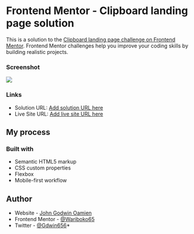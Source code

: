 # Frontend Mentor - Clipboard landing page solution

This is a solution to the [Clipboard landing page challenge on Frontend Mentor](https://www.frontendmentor.io/challenges/clipboard-landing-page-5cc9bccd6c4c91111378ecb9). Frontend Mentor challenges help you improve your coding skills by building realistic projects. 


### Screenshot

![](images/desktop-view.png)

### Links

- Solution URL: [Add solution URL here](frontendmentor.io/solutions/clipboard-landing-page-ZCbMAz8TfL)
- Live Site URL: [Add live site URL here](https://clipboard-landing-page-zeta-six.vercel.app/)

## My process

### Built with

- Semantic HTML5 markup
- CSS custom properties
- Flexbox
- Mobile-first workflow

## Author

- Website - [John Godwin Oamien](godwins-portfolio.vercel.app)
- Frontend Mentor - [@Wariboko65](https://www.frontendmentor.io/profile/Wariboko65)
- Twitter - [@Gdwin656](https://www.twitter.com/Gdwin656)*
